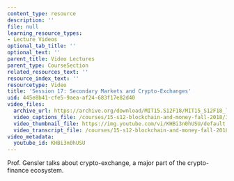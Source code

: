```yaml
---
content_type: resource
description: ''
file: null
learning_resource_types:
- Lecture Videos
optional_tab_title: ''
optional_text: ''
parent_title: Video Lectures
parent_type: CourseSection
related_resources_text: ''
resource_index_text: ''
resourcetype: Video
title: 'Session 17: Secondary Markets and Crypto-Exchanges'
uid: 445e8b41-cfe5-9aea-af24-683f17e82d40
video_files:
  archive_url: https://archive.org/download/MIT15.S12F18/MIT15_S12F18_lec17_300k.mp4
  video_captions_file: /courses/15-s12-blockchain-and-money-fall-2018/3ca08565f3755ac693ee49a222d529d4_KHBi3n0hUSU.vtt
  video_thumbnail_file: https://img.youtube.com/vi/KHBi3n0hUSU/default.jpg
  video_transcript_file: /courses/15-s12-blockchain-and-money-fall-2018/11cb22fb5511632ea5a51a9d3ea3b41f_KHBi3n0hUSU.pdf
video_metadata:
  youtube_id: KHBi3n0hUSU
---
```


Prof. Gensler talks about crypto-exchange, a major part of the crypto-finance ecosystem.